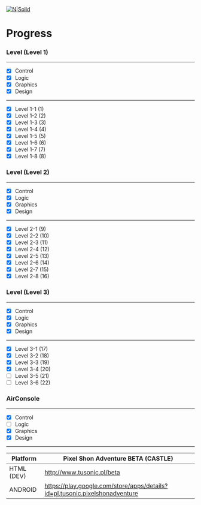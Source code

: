 [![N|Solid](http://tusonic.pl/pixel.png)](http://tusonic.pl)

# Progress

### Level (Level 1)
___
- [X] Control
- [X] Logic
- [X] Graphics
- [X] Design
___
- [x] Level 1-1  (1)
- [x] Level 1-2  (2)
- [x] Level 1-3  (3)
- [x] Level 1-4  (4)
- [x] Level 1-5  (5)
- [x] Level 1-6  (6)
- [x] Level 1-7  (7)
- [x] Level 1-8  (8)

### Level (Level 2)
___
- [x] Control
- [x] Logic
- [x] Graphics
- [x] Design
___
- [x] Level 2-1  (9)
- [x] Level 2-2  (10)
- [x] Level 2-3  (11)
- [x] Level 2-4  (12)
- [x] Level 2-5  (13)
- [x] Level 2-6  (14)
- [x] Level 2-7  (15)
- [x] Level 2-8  (16) 

### Level (Level 3)
___
- [x] Control
- [x] Logic
- [x] Graphics
- [x] Design
___
- [x] Level 3-1  (17)
- [x] Level 3-2  (18)
- [x] Level 3-3  (19)
- [x] Level 3-4  (20)
- [ ] Level 3-5  (21)
- [ ] Level 3-6  (22)

### AirConsole
___
- [X] Control
- [ ] Logic
- [X] Graphics
- [X] Design
___


| Platform | Pixel Shon Adventure BETA (CASTLE) |
| ------ | ------ |
| HTML (DEV) | http://www.tusonic.pl/beta |
| ANDROID | https://play.google.com/store/apps/details?id=pl.tusonic.pixelshonadventure |





